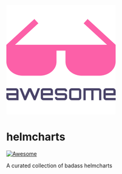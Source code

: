 ![awesome](https://raw.githubusercontent.com/github/explore/80688e429a7d4ef2fca1e82350fe8e3517d3494d/topics/awesome/awesome.png)

# helmcharts
[![Awesome](https://awesome.re/badge.svg)](https://awesome.re)

A curated collection of badass helmcharts
